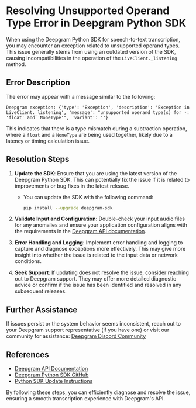 # Resolving Unsupported Operand Type Error in Deepgram Python SDK

When using the Deepgram Python SDK for speech-to-text transcription, you may encounter an exception related to unsupported operand types. This issue generally stems from using an outdated version of the SDK, causing incompatibilities in the operation of the `LiveClient._listening` method.

## Error Description

The error may appear with a message similar to the following:

```
Deepgram exception: {'type': 'Exception', 'description': 'Exception in LiveClient._listening', 'message': "unsupported operand type(s) for -: 'float' and 'NoneType'", 'variant': ''}
```

This indicates that there is a type mismatch during a subtraction operation, where a `float` and a `NoneType` are being used together, likely due to a latency or timing calculation issue.

## Resolution Steps

1. **Update the SDK**: Ensure that you are using the latest version of the Deepgram Python SDK. This can potentially fix the issue if it is related to improvements or bug fixes in the latest release.
   - You can update the SDK with the following command:
     ```bash
     pip install --upgrade deepgram-sdk
     ```

2. **Validate Input and Configuration**: Double-check your input audio files for any anomalies and ensure your application configuration aligns with the requirements in the [Deepgram API documentation](https://developers.deepgram.com/docs/getting-started-with-pre-recorded-audio).

3. **Error Handling and Logging**: Implement error handling and logging to capture and diagnose exceptions more effectively. This may give more insight into whether the issue is related to the input data or network conditions.

4. **Seek Support**: If updating does not resolve the issue, consider reaching out to Deepgram support. They may offer more detailed diagnostic advice or confirm if the issue has been identified and resolved in any subsequent releases.

## Further Assistance

If issues persist or the system behavior seems inconsistent, reach out to your Deepgram support representative (if you have one) or visit our community for assistance: [Deepgram Discord Community](https://discord.gg/deepgram)

## References

- [Deepgram API Documentation](https://developers.deepgram.com/docs/getting-started-with-pre-recorded-audio)
- [Deepgram Python SDK GitHub](https://github.com/deepgram/deepgram-python-sdk)
- [Python SDK Update Instructions](https://pypi.org/project/deepgram-sdk/)

By following these steps, you can efficiently diagnose and resolve the issue, ensuring a smooth transcription experience with Deepgram's API.